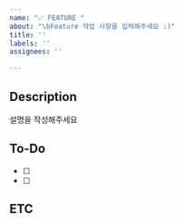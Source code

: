 ```yaml
---
name: "✅ FEATURE "
about: "\bFeature 작업 사항을 입력해주세요 :)"
title: ''
labels: ''
assignees: ''

---
```


## Description
설명을 작성해주세요

## To-Do
- [ ] 
- [ ]

## ETC
